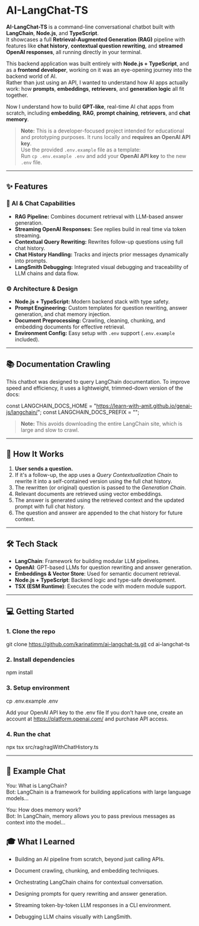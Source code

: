 # **AI-LangChat-TS**

**AI-LangChat-TS** is a command-line conversational chatbot built with **LangChain**, **Node.js**, and **TypeScript**.  
It showcases a full **Retrieval-Augmented Generation (RAG)** pipeline with features like **chat history**, **contextual question rewriting**, and **streamed OpenAI responses**, all running directly in your terminal.

This backend application was built entirely with **Node.js + TypeScript**, and as a **frontend developer**, working on it was an eye-opening journey into the backend world of AI.  
Rather than just using an API, I wanted to understand how AI apps actually work: how **prompts**, **embeddings**, **retrievers**, and **generation logic** all fit together.

Now I understand how to build **GPT-like**, real-time AI chat apps from scratch, including **embedding**, **RAG**, **prompt chaining**, **retrievers**, and **chat memory**.

> **Note:** This is a developer-focused project intended for educational and prototyping purposes. It runs locally and **requires an OpenAI API key**.  
> Use the provided `.env.example` file as a template:  
> Run `cp .env.example .env` and add your **OpenAI API key** to the new `.env` file.

---

## ✨ Features

### 🧠 AI & Chat Capabilities

- **RAG Pipeline:** Combines document retrieval with LLM-based answer generation.
- **Streaming OpenAI Responses:** See replies build in real time via token streaming.
- **Contextual Query Rewriting:** Rewrites follow-up questions using full chat history.
- **Chat History Handling:** Tracks and injects prior messages dynamically into prompts.
- **LangSmith Debugging:** Integrated visual debugging and traceability of LLM chains and data flow.

### ⚙️ Architecture & Design

- **Node.js + TypeScript:** Modern backend stack with type safety.
- **Prompt Engineering:** Custom templates for question rewriting, answer generation, and chat memory injection.
- **Document Preprocessing:** Crawling, cleaning, chunking, and embedding documents for effective retrieval.
- **Environment Config:** Easy setup with `.env` support (`.env.example` included).

---

## 📚 Documentation Crawling

This chatbot was designed to query LangChain documentation. To improve speed and efficiency, it uses a lightweight, trimmed-down version of the docs:

const LANGCHAIN_DOCS_HOME =
"https://learn-with-amit.github.io/genai-js/langchain/";
const LANGCHAIN_DOCS_PREFIX = "";

> **Note:** This avoids downloading the entire LangChain site, which is large and slow to crawl.

---

## 🧠 How It Works

1. **User sends a question.**
2. If it's a follow-up, the app uses a _Query Contextualization Chain_ to rewrite it into a self-contained version using the full chat history.
3. The rewritten (or original) question is passed to the _Generation Chain_.
4. Relevant documents are retrieved using vector embeddings.
5. The answer is generated using the retrieved context and the updated prompt with full chat history.
6. The question and answer are appended to the chat history for future context.

---

## 🛠️ Tech Stack

- **LangChain**: Framework for building modular LLM pipelines.
- **OpenAI**: GPT-based LLMs for question rewriting and answer generation.
- **Embeddings & Vector Store**: Used for semantic document retrieval.
- **Node.js + TypeScript**: Backend logic and type-safe development.
- **TSX (ESM Runtime)**: Executes the code with modern module support.

---

## 💻 Getting Started

### 1. Clone the repo

git clone https://github.com/karinatimm/ai-langchat-ts.git
cd ai-langchat-ts

### 2. Install dependencies

npm install

### 3. Setup environment

cp .env.example .env

Add your OpenAI API key to the .env file
If you don’t have one, create an account at https://platform.openai.com/ and purchase API access.

### 4. Run the chat

npx tsx src/rag/ragWithChatHistory.ts

---

## 🧪 Example Chat

You: What is LangChain?<br>
Bot: LangChain is a framework for building applications with large language models...<br>

You: How does memory work?<br>
Bot: In LangChain, memory allows you to pass previous messages as context into the model...

## 🎓 What I Learned

- Building an AI pipeline from scratch, beyond just calling APIs.

- Document crawling, chunking, and embedding techniques.

- Orchestrating LangChain chains for contextual conversation.

- Designing prompts for query rewriting and answer generation.

- Streaming token-by-token LLM responses in a CLI environment.

- Debugging LLM chains visually with LangSmith.
